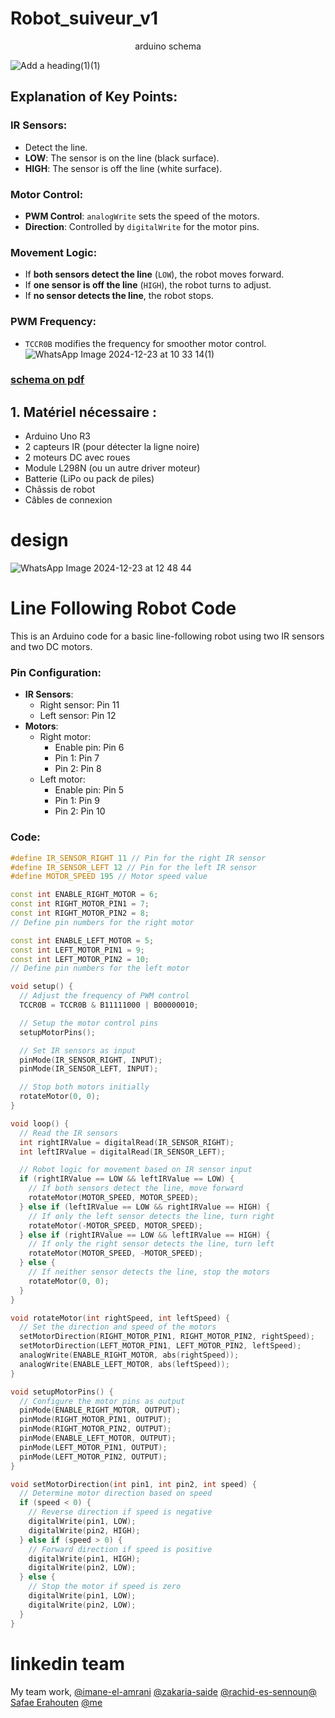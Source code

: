 # Robot_suiveur_v1
<p align="center">arduino schema </p>

![Add a heading(1)(1)](https://github.com/user-attachments/assets/3162da3e-3e53-4cbc-8781-257dacf18f74)
## Explanation of Key Points:

### IR Sensors:
- Detect the line.
- **LOW**: The sensor is on the line (black surface).
- **HIGH**: The sensor is off the line (white surface).

### Motor Control:
- **PWM Control**: `analogWrite` sets the speed of the motors.
- **Direction**: Controlled by `digitalWrite` for the motor pins.

### Movement Logic:
- If **both sensors detect the line** (`LOW`), the robot moves forward.
- If **one sensor is off the line** (`HIGH`), the robot turns to adjust.
- If **no sensor detects the line**, the robot stops.

### PWM Frequency:
- `TCCR0B` modifies the frequency for smoother motor control.
![WhatsApp Image 2024-12-23 at 10 33 14(1)](https://github.com/user-attachments/assets/f07820f5-8fd6-48fc-90ca-9b04fe36c076)
### [schema on pdf](https://github.com/user-attachments/files/18228821/Add.a.heading.pdf)
## 1. Matériel nécessaire :

- Arduino Uno R3
- 2 capteurs IR (pour détecter la ligne noire)
- 2 moteurs DC avec roues
- Module L298N (ou un autre driver moteur)
- Batterie (LiPo ou pack de piles)
- Châssis de robot
- Câbles de connexion<br>
# design 
![WhatsApp Image 2024-12-23 at 12 48 44](https://github.com/user-attachments/assets/4f667101-d84b-40e4-b840-aef2811db66f)
# Line Following Robot Code

This is an Arduino code for a basic line-following robot using two IR sensors and two DC motors.

### Pin Configuration:
- **IR Sensors**: 
  - Right sensor: Pin 11
  - Left sensor: Pin 12
- **Motors**: 
  - Right motor: 
    - Enable pin: Pin 6
    - Pin 1: Pin 7
    - Pin 2: Pin 8
  - Left motor: 
    - Enable pin: Pin 5
    - Pin 1: Pin 9
    - Pin 2: Pin 10

### Code:

```cpp
#define IR_SENSOR_RIGHT 11 // Pin for the right IR sensor
#define IR_SENSOR_LEFT 12 // Pin for the left IR sensor
#define MOTOR_SPEED 195 // Motor speed value

const int ENABLE_RIGHT_MOTOR = 6;
const int RIGHT_MOTOR_PIN1 = 7;
const int RIGHT_MOTOR_PIN2 = 8;
// Define pin numbers for the right motor

const int ENABLE_LEFT_MOTOR = 5;
const int LEFT_MOTOR_PIN1 = 9;
const int LEFT_MOTOR_PIN2 = 10;
// Define pin numbers for the left motor

void setup() {
  // Adjust the frequency of PWM control
  TCCR0B = TCCR0B & B11111000 | B00000010;

  // Setup the motor control pins
  setupMotorPins();

  // Set IR sensors as input
  pinMode(IR_SENSOR_RIGHT, INPUT);
  pinMode(IR_SENSOR_LEFT, INPUT);

  // Stop both motors initially
  rotateMotor(0, 0);
}

void loop() {
  // Read the IR sensors
  int rightIRValue = digitalRead(IR_SENSOR_RIGHT);
  int leftIRValue = digitalRead(IR_SENSOR_LEFT);

  // Robot logic for movement based on IR sensor input
  if (rightIRValue == LOW && leftIRValue == LOW) {
    // If both sensors detect the line, move forward
    rotateMotor(MOTOR_SPEED, MOTOR_SPEED);
  } else if (leftIRValue == LOW && rightIRValue == HIGH) {
    // If only the left sensor detects the line, turn right
    rotateMotor(-MOTOR_SPEED, MOTOR_SPEED);
  } else if (rightIRValue == LOW && leftIRValue == HIGH) {
    // If only the right sensor detects the line, turn left
    rotateMotor(MOTOR_SPEED, -MOTOR_SPEED);
  } else {
    // If neither sensor detects the line, stop the motors
    rotateMotor(0, 0);
  }
}

void rotateMotor(int rightSpeed, int leftSpeed) {
  // Set the direction and speed of the motors
  setMotorDirection(RIGHT_MOTOR_PIN1, RIGHT_MOTOR_PIN2, rightSpeed);
  setMotorDirection(LEFT_MOTOR_PIN1, LEFT_MOTOR_PIN2, leftSpeed);
  analogWrite(ENABLE_RIGHT_MOTOR, abs(rightSpeed));
  analogWrite(ENABLE_LEFT_MOTOR, abs(leftSpeed));
}

void setupMotorPins() {
  // Configure the motor pins as output
  pinMode(ENABLE_RIGHT_MOTOR, OUTPUT);
  pinMode(RIGHT_MOTOR_PIN1, OUTPUT);
  pinMode(RIGHT_MOTOR_PIN2, OUTPUT);
  pinMode(ENABLE_LEFT_MOTOR, OUTPUT);
  pinMode(LEFT_MOTOR_PIN1, OUTPUT);
  pinMode(LEFT_MOTOR_PIN2, OUTPUT);
}

void setMotorDirection(int pin1, int pin2, int speed) {
  // Determine motor direction based on speed
  if (speed < 0) {
    // Reverse direction if speed is negative
    digitalWrite(pin1, LOW);
    digitalWrite(pin2, HIGH);
  } else if (speed > 0) {
    // Forward direction if speed is positive
    digitalWrite(pin1, HIGH);
    digitalWrite(pin2, LOW);
  } else {
    // Stop the motor if speed is zero
    digitalWrite(pin1, LOW);
    digitalWrite(pin2, LOW);
  }
}
```
# linkedin team 
My team work, [@imane-el-amrani](https://www.linkedin.com/in/imane-el-amrani-0a4930330?utm_source=share&utm_campaign=share_via&utm_content=profile&utm_medium=ios_app)  [@zakaria-saide](https://www.linkedin.com/in/zakaria-saide/)  [@rachid-es-sennoun](http://www.linkedin.com/in/rachid-es-sennoun-43994b342)[@ Safae Erahouten](https://www.linkedin.com/in/safae-erahouten-80b240317/) [@me](https://www.linkedin.com/in/youssef-ayouji/)


